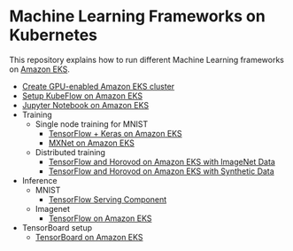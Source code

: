 # Machine Learning Frameworks on Kubernetes

This repository explains how to run different Machine Learning frameworks on [Amazon EKS](https://aws.amazon.com/eks).

- [Create GPU-enabled Amazon EKS cluster](docs/eks-gpu.md)
- [Setup KubeFlow on Amazon EKS](docs/kubeflow.md)
- [Jupyter Notebook on Amazon EKS](docs/jupyterhub.md)
- Training
  - Single node training for MNIST
    - [TensorFlow + Keras on Amazon EKS](docs/mnist/training/tensorflow-keras.md)
    - [MXNet on Amazon EKS](docs/mnist/training/mxnet.md)  
  - Distributed training
    - [TensorFlow and Horovod on Amazon EKS with ImageNet Data](docs/imagenet/training/tensorflow-horovod.md)
    - [TensorFlow and Horovod on Amazon EKS with Synthetic Data](docs/tensorflow-horovod-synthetic.md)
- Inference
  - MNIST
  	- [TensorFlow Serving Component](docs/mnist/inference/tensorflow.md)
  - Imagenet
  	- [TensorFlow on Amazon EKS](docs/imagenet/inference/tensorflow.md)
- TensorBoard setup
  - [TensorBoard on Amazon EKS](docs/tensorboard.md)
